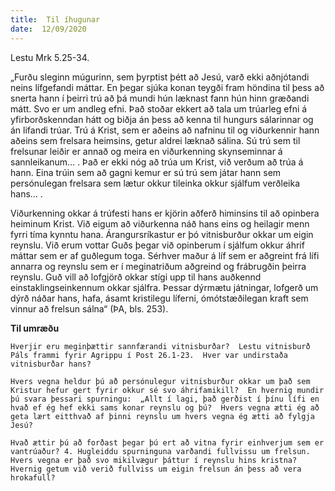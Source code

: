 ```yaml
---
title:  Til íhugunar
date:  12/09/2020
---
```


Lestu Mrk 5.25-34.

„Furðu sleginn múgurinn, sem þyrptist þétt að Jesú, varð ekki aðnjótandi neins lífgefandi máttar.  En þegar sjúka konan teygði fram höndina til þess að snerta hann í þeirri trú að þá mundi hún læknast fann hún hinn græðandi mátt.  Svo er um andleg efni.  Það stoðar ekkert að tala um trúarleg efni á yfirborðskenndan hátt og biðja án þess að kenna til hungurs sálarinnar og án lifandi trúar.  Trú á Krist, sem er aðeins að nafninu til og viðurkennir hann aðeins sem frelsara heimsins, getur aldrei læknað sálina.  Sú trú sem til frelsunar leiðir er annað og meira en viðurkenning skynseminnar á sannleikanum… . Það er ekki nóg að trúa um Krist, við verðum að trúa á hann.  Eina trúin sem að gagni kemur er sú trú sem játar hann sem persónulegan frelsara sem lætur okkur tileinka okkur sjálfum verðleika hans… .

Viðurkenning okkar á trúfesti hans er kjörin aðferð himinsins til að opinbera heiminum Krist.  Við eigum að viðurkenna náð hans eins og heilagir menn fyrri tíma kynntu hana.  Árangursríkastur er þó vitnisburður okkar um eigin reynslu.  Við erum vottar Guðs þegar við opinberum í sjálfum okkur áhrif máttar sem er af guðlegum toga.  Sérhver maður á líf sem er aðgreint frá lífi annarra og reynslu sem er í meginatriðum aðgreind og frábrugðin þeirra reynslu.  Guð vill að lofgjörð okkar stígi upp til hans auðkennd einstaklingseinkennum okkar sjálfra.  Þessar dýrmætu játningar, lofgerð um dýrð náðar hans, hafa, ásamt kristilegu líferni, ómótstæðilegan kraft sem vinnur að frelsun sálna“ (ÞA, bls. 253).

**Til umræðu**

`Hverjir eru meginþættir sannfærandi vitnisburðar?  Lestu vitnisburð Páls frammi fyrir Agrippu í Post 26.1-23.  Hver var undirstaða vitnisburðar hans?`

`Hvers vegna heldur þú að persónulegur vitnisburður okkar um það sem Kristur hefur gert fyrir okkur sé svo áhrifamikill?  En hvernig mundir þú svara þessari spurningu:  „Allt í lagi, það gerðist í þínu lífi en hvað ef ég hef ekki sams konar reynslu og þú?  Hvers vegna ætti ég að geta lært eitthvað af þinni reynslu um hvers vegna ég ætti að fylgja Jesú?`

`Hvað ættir þú að forðast þegar þú ert að vitna fyrir einhverjum sem er vantrúaður? 4. Hugleiddu spurninguna varðandi fullvissu um frelsun.  Hvers vegna er það svo mikilvægur þáttur í reynslu hins kristna?  Hvernig getum við verið fullviss um eigin frelsun án þess að vera hrokafull?`